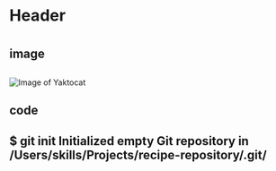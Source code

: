 # <H1>Header<H1>
# <H2>image<H2>
![Image of Yaktocat](https://octodex.github.com/images/yaktocat.png)

<H2>code<H2>
  
$ git init
Initialized empty Git repository in /Users/skills/Projects/recipe-repository/.git/
